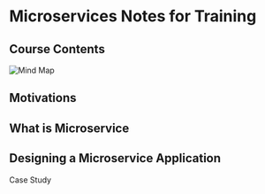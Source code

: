 # Microservices Notes for Training

## Course Contents
![Mind Map](https://github.com/pratikdas/raw/master/_assets/images/Microservice-MindMap.png)

## Motivations


## What is Microservice

## Designing a Microservice Application
Case Study